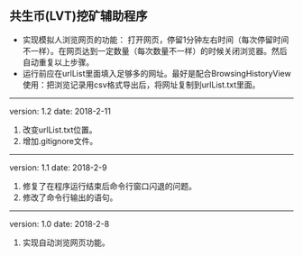 ## 共生币(LVT)挖矿辅助程序

- 实现模拟人浏览网页的功能：
打开网页，停留1分钟左右时间（每次停留时间不一样）。在网页达到一定数量（每次数量不一样）的时候关闭浏览器。然后自动重复以上步骤。
- 运行前应在urlList里面填入足够多的网址。最好是配合BrowsingHistoryView使用：把浏览记录用csv格式导出后，将网址复制到urlList.txt里面。

---
version: 1.2    date: 2018-2-11

1. 改变urlList.txt位置。
2. 增加.gitignore文件。

---
version: 1.1    date: 2018-2-9

1. 修复了在程序运行结束后命令行窗口闪退的问题。
2. 修改了命令行输出的语句。

---
version: 1.0    date: 2018-2-8

1. 实现自动浏览网页功能。